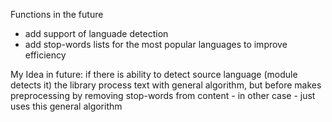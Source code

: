 Functions in the future
* add support of languade detection
* add stop-words lists for the most popular languages to improve efficiency

My Idea in future:
 if there is ability to detect source language (module detects it) the library process text with general algorithm, but before makes preprocessing by removing stop-words from content - in other case - just uses this general algorithm
